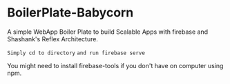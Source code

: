 # BoilerPlate-Babycorn
A simple WebApp Boiler Plate to build Scalable Apps with firebase and Shashank's Reflex Architecture.


``Simply cd to directory`` 
`and run firebase serve`

You might need to install firebase-tools if you don't have on computer using npm.




